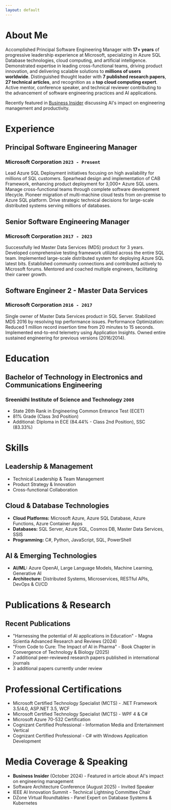 ```yaml
---
layout: default
---
```


# About Me

Accomplished Principal Software Engineering Manager with **17+ years** of progressive leadership experience at Microsoft, specializing in Azure SQL Database technologies, cloud computing, and artificial intelligence. Demonstrated expertise in leading cross-functional teams, driving product innovation, and delivering scalable solutions to **millions of users worldwide**. Distinguished thought leader with **7 published research papers**, **27 technical articles**, and recognition as a **top cloud computing expert**. Active mentor, conference speaker, and technical reviewer contributing to the advancement of software engineering practices and AI applications.

Recently featured in [Business Insider](https://www.businessinsider.com/microsoft-manager-ai-reduces-busywork-not-daily-workload-2024-10) discussing AI's impact on engineering management and productivity.

# Experience

## Principal Software Engineering Manager
### Microsoft Corporation `2023 - Present`

Lead Azure SQL Deployment initiatives focusing on high availability for millions of SQL customers. Spearhead design and implementation of CAB Framework, enhancing product deployment for 3,000+ Azure SQL users. Manage cross-functional teams through complete software development lifecycle. Pioneer migration of multi-machine cloud tests from on-premise to Azure SQL platform. Drive strategic technical decisions for large-scale distributed systems serving millions of databases.

## Senior Software Engineering Manager
### Microsoft Corporation `2017 - 2023`

Successfully led Master Data Services (MDS) product for 3 years. Developed comprehensive testing framework utilized across the entire SQL team. Implemented large-scale distributed system for deploying Azure SQL latest bits. Established community connections and contributed actively to Microsoft forums. Mentored and coached multiple engineers, facilitating their career growth.

## Software Engineer 2 - Master Data Services
### Microsoft Corporation `2016 - 2017`

Single owner of Master Data Services product in SQL Server. Stabilized MDS 2016 by resolving top performance issues. Performance Optimization: Reduced 1 million record insertion time from 20 minutes to 15 seconds. Implemented end-to-end telemetry using Application Insights. Owned entire sustained engineering for previous versions (2016/2014).

# Education

## Bachelor of Technology in Electronics and Communications Engineering
### Sreenidhi Institute of Science and Technology `2008`

- State 26th Rank in Engineering Common Entrance Test (ECET)
- 81% Grade (Class 3rd Position)
- Additional: Diploma in ECE (84.44% - Class 2nd Position), SSC (83.33%)

# Skills

## Leadership & Management
- Technical Leadership & Team Management
- Product Strategy & Innovation
- Cross-functional Collaboration

## Cloud & Database Technologies
- **Cloud Platforms:** Microsoft Azure, Azure SQL Database, Azure Functions, Azure Container Apps
- **Databases:** SQL Server, Azure SQL, Cosmos DB, Master Data Services, SSIS
- **Programming:** C#, Python, JavaScript, SQL, PowerShell

## AI & Emerging Technologies
- **AI/ML:** Azure OpenAI, Large Language Models, Machine Learning, Generative AI
- **Architecture:** Distributed Systems, Microservices, RESTful APIs, DevOps & CI/CD

# Publications & Research

## Recent Publications
- "Harnessing the potential of AI applications in Education" - Magna Scientia Advanced Research and Reviews (2024)
- "From Code to Cure: The Impact of AI in Pharma" - Book Chapter in Convergence of Technology & Biology (2025)
- 7 additional peer-reviewed research papers published in international journals
- 3 additional papers currently under review

# Professional Certifications
- Microsoft Certified Technology Specialist (MCTS) - .NET Framework 3.5/4.0, ASP.NET 3.5, WCF
- Microsoft Certified Technology Specialist (MCTS) - WPF 4 & C#
- Microsoft Azure 70-532 Certification
- Cognizant Certified Professional - Information Media and Entertainment Vertical
- Cognizant Certified Professional - C# with Windows Application Development

# Media Coverage & Speaking
- **Business Insider** (October 2024) - Featured in article about AI's impact on engineering management
- Software Architecture Conference (August 2025) - Invited Speaker
- IEEE AI Innovation Summit - Technical Lightning Committee Chair
- DZone Virtual Roundtables - Panel Expert on Database Systems & Kubernetes 